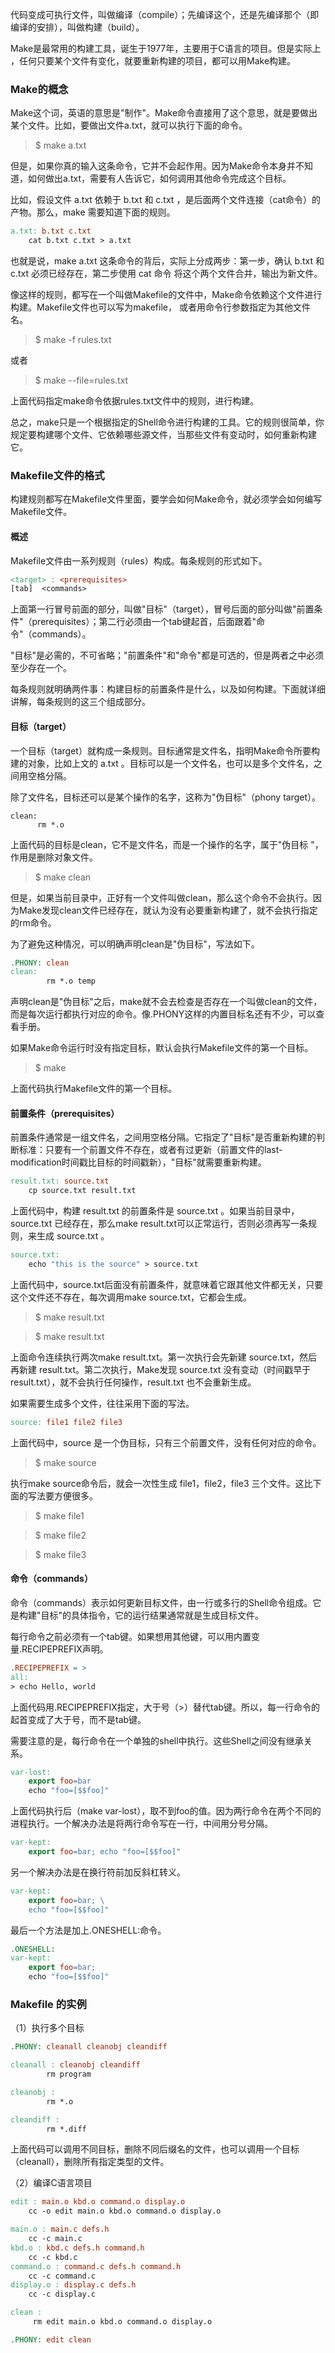 代码变成可执行文件，叫做编译（compile）；先编译这个，还是先编译那个（即编译的安排），叫做构建（build）。

Make是最常用的构建工具，诞生于1977年，主要用于C语言的项目。但是实际上 ，任何只要某个文件有变化，就要重新构建的项目，都可以用Make构建。

### Make的概念

Make这个词，英语的意思是"制作"。Make命令直接用了这个意思，就是要做出某个文件。比如，要做出文件a.txt，就可以执行下面的命令。

>$ make a.txt

但是，如果你真的输入这条命令，它并不会起作用。因为Make命令本身并不知道，如何做出a.txt，需要有人告诉它，如何调用其他命令完成这个目标。

比如，假设文件 a.txt 依赖于 b.txt 和 c.txt ，是后面两个文件连接（cat命令）的产物。那么，make 需要知道下面的规则。

``` makefile
a.txt: b.txt c.txt
    cat b.txt c.txt > a.txt
```
也就是说，make a.txt 这条命令的背后，实际上分成两步：第一步，确认 b.txt 和 c.txt 必须已经存在，第二步使用 cat 命令 将这个两个文件合并，输出为新文件。

像这样的规则，都写在一个叫做Makefile的文件中，Make命令依赖这个文件进行构建。Makefile文件也可以写为makefile， 或者用命令行参数指定为其他文件名。

> $ make -f rules.txt

或者

> $ make --file=rules.txt

上面代码指定make命令依据rules.txt文件中的规则，进行构建。

总之，make只是一个根据指定的Shell命令进行构建的工具。它的规则很简单，你规定要构建哪个文件、它依赖哪些源文件，当那些文件有变动时，如何重新构建它。

### Makefile文件的格式
构建规则都写在Makefile文件里面，要学会如何Make命令，就必须学会如何编写Makefile文件。

####  概述

Makefile文件由一系列规则（rules）构成。每条规则的形式如下。

``` makefile
<target> : <prerequisites> 
[tab]  <commands>
```
上面第一行冒号前面的部分，叫做"目标"（target），冒号后面的部分叫做"前置条件"（prerequisites）；第二行必须由一个tab键起首，后面跟着"命令"（commands）。

"目标"是必需的，不可省略；"前置条件"和"命令"都是可选的，但是两者之中必须至少存在一个。

每条规则就明确两件事：构建目标的前置条件是什么，以及如何构建。下面就详细讲解，每条规则的这三个组成部分。

#### 目标（target）
一个目标（target）就构成一条规则。目标通常是文件名，指明Make命令所要构建的对象，比如上文的 a.txt 。目标可以是一个文件名，也可以是多个文件名，之间用空格分隔。

除了文件名，目标还可以是某个操作的名字，这称为"伪目标"（phony target）。

```
clean:
      rm *.o
```
上面代码的目标是clean，它不是文件名，而是一个操作的名字，属于"伪目标 "，作用是删除对象文件。

> $ make  clean

但是，如果当前目录中，正好有一个文件叫做clean，那么这个命令不会执行。因为Make发现clean文件已经存在，就认为没有必要重新构建了，就不会执行指定的rm命令。

为了避免这种情况，可以明确声明clean是"伪目标"，写法如下。

``` makefile
.PHONY: clean
clean:
        rm *.o temp
```
声明clean是"伪目标"之后，make就不会去检查是否存在一个叫做clean的文件，而是每次运行都执行对应的命令。像.PHONY这样的内置目标名还有不少，可以查看手册。

如果Make命令运行时没有指定目标，默认会执行Makefile文件的第一个目标。

> $ make

上面代码执行Makefile文件的第一个目标。

#### 前置条件（prerequisites）

前置条件通常是一组文件名，之间用空格分隔。它指定了"目标"是否重新构建的判断标准：只要有一个前置文件不存在，或者有过更新（前置文件的last-modification时间戳比目标的时间戳新），"目标"就需要重新构建。

``` makefile
result.txt: source.txt
    cp source.txt result.txt
```
上面代码中，构建 result.txt 的前置条件是 source.txt 。如果当前目录中，source.txt 已经存在，那么make result.txt可以正常运行，否则必须再写一条规则，来生成 source.txt 。

``` makefile
source.txt:
    echo "this is the source" > source.txt
```
上面代码中，source.txt后面没有前置条件，就意味着它跟其他文件都无关，只要这个文件还不存在，每次调用make source.txt，它都会生成。


> $ make result.txt

> $ make result.txt

上面命令连续执行两次make result.txt。第一次执行会先新建 source.txt，然后再新建 result.txt。第二次执行，Make发现 source.txt 没有变动（时间戳早于 result.txt），就不会执行任何操作，result.txt 也不会重新生成。

如果需要生成多个文件，往往采用下面的写法。

``` makefile
source: file1 file2 file3
```
上面代码中，source 是一个伪目标，只有三个前置文件，没有任何对应的命令。

> $ make source

执行make source命令后，就会一次性生成 file1，file2，file3 三个文件。这比下面的写法要方便很多。

> $ make file1

> $ make file2

> $ make file3

#### 命令（commands）

命令（commands）表示如何更新目标文件，由一行或多行的Shell命令组成。它是构建"目标"的具体指令，它的运行结果通常就是生成目标文件。

每行命令之前必须有一个tab键。如果想用其他键，可以用内置变量.RECIPEPREFIX声明。

``` makefile
.RECIPEPREFIX = >
all:
> echo Hello, world
```
上面代码用.RECIPEPREFIX指定，大于号（>）替代tab键。所以，每一行命令的起首变成了大于号，而不是tab键。

需要注意的是，每行命令在一个单独的shell中执行。这些Shell之间没有继承关系。

``` makefile
var-lost:
    export foo=bar
    echo "foo=[$$foo]"
```
上面代码执行后（make var-lost），取不到foo的值。因为两行命令在两个不同的进程执行。一个解决办法是将两行命令写在一行，中间用分号分隔。
``` makefile
var-kept:
    export foo=bar; echo "foo=[$$foo]"
```

另一个解决办法是在换行符前加反斜杠转义。
``` makefile
var-kept:
    export foo=bar; \
    echo "foo=[$$foo]"
```

最后一个方法是加上.ONESHELL:命令。
``` makefile
.ONESHELL:
var-kept:
    export foo=bar; 
    echo "foo=[$$foo]"
```

### Makefile 的实例

（1）执行多个目标

``` makefile
.PHONY: cleanall cleanobj cleandiff

cleanall : cleanobj cleandiff
        rm program

cleanobj :
        rm *.o

cleandiff :
        rm *.diff
```
上面代码可以调用不同目标，删除不同后缀名的文件，也可以调用一个目标（cleanall），删除所有指定类型的文件。

（2）编译C语言项目

``` makefile
edit : main.o kbd.o command.o display.o 
    cc -o edit main.o kbd.o command.o display.o

main.o : main.c defs.h
    cc -c main.c
kbd.o : kbd.c defs.h command.h
    cc -c kbd.c
command.o : command.c defs.h command.h
    cc -c command.c
display.o : display.c defs.h
    cc -c display.c

clean :
     rm edit main.o kbd.o command.o display.o

.PHONY: edit clean
```
